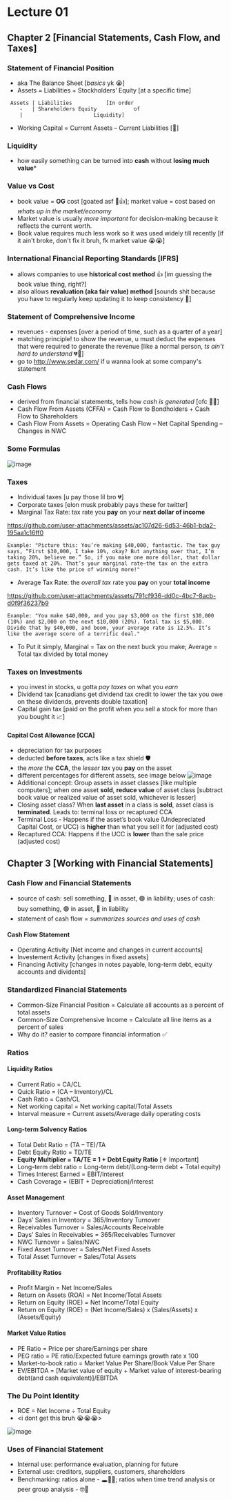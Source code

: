 # Lecture 01
 
## Chapter 2 [Financial Statements, Cash Flow, and Taxes]
 
### Statement of Financial Position
 - aka The Balance Sheet [*basics* yk 😭]
 - Assets = Liabilities + Stockholders’ Equity [at a specific time]

```
 Assets | Liabilities			[In order
    -   | Shareholders Equity		 	 of
 	|					    Liquidity]
```
 - Working Capital = Current Assets – Current Liabilities [🤧]
 
### Liquidity
 - how easily something can be turned into **cash** without **losing much value***
 
### Value vs Cost
 - book value = **OG** cost [goated asf 🫡👍]; market value = cost based on *whats up in the market/economy*
 - Market value is usually *more important* for decision-making because it reflects the current worth.
 - Book value requires much less work so it was used widely till recently [if it ain't broke, don't fix it bruh, fk market value 😭😭]
 
### International Financial Reporting Standards [IFRS]
 - allows companies to use **historical cost method** 👍 [im guessing the book value thing, right?]
 - also allows **revaluation (aka fair value) method** [sounds shit because you have to regularly keep updating it to keep consistency 🤡]
 
### Statement of Comprehensive Income
 - revenues - expenses [over a period of time, such as a quarter of a year]
 - matching principle! to show the revenue, u must deduct the expenses that were required to generate the revenue [like a normal person, *ts ain't hard to understand* 💔🥀]
 - go to http://www.sedar.com/ if u wanna look at some company's statement
 
### Cash Flows
 - derived from financial statements, tells how *cash is generated* [ofc 😮‍💨]
 - Cash Flow From Assets (CFFA) = Cash Flow to Bondholders + Cash Flow to Shareholders
 - Cash Flow From Assets = Operating Cash Flow – Net Capital Spending – Changes in NWC

### Some Formulas
![image](https://github.com/user-attachments/assets/76463a4f-0b8c-4172-ad7f-ff392e7b461a)

### Taxes
 - Individual taxes [u pay those lil bro 💔]
 - Corporate taxes [elon musk probably pays these for twitter]
 - Marginal Tax Rate: tax rate you **pay** on your **next dollar of income**

https://github.com/user-attachments/assets/ac107d26-6d53-46b1-bda2-195aa1c16ff0

```
Example: "Picture this: You’re making $40,000, fantastic. The tax guy says, “First $30,000, I take 10%, okay? But anything over that, I’m taking 20%, believe me.” So, if you make one more dollar, that dollar gets taxed at 20%. That’s your marginal rate—the tax on the extra cash. It’s like the price of winning more!"
```
 - Average Tax Rate: the *overall tax* rate you **pay** on your **total income**

https://github.com/user-attachments/assets/791cf936-dd0c-4bc7-8acb-d0f9f36237b9

```
Example: "You make $40,000, and you pay $3,000 on the first $30,000 (10%) and $2,000 on the next $10,000 (20%). Total tax is $5,000. Divide that by $40,000, and boom, your average rate is 12.5%. It’s like the average score of a terrific deal."
```
- To Put it simply, Marginal = Tax on the next buck you make; Average = Total tax divided by total money

### Taxes on Investments
 - you invest in stocks, u gotta *pay taxes* on what you *earn*
 - Dividend tax [canadians get dividend tax credit to lower the tax you owe on these dividends, prevents double taxation]
 - Capital gain tax [paid on the profit when you sell a stock for more than you bought it 📈]

#### Capital Cost Allowance [CCA]
 - depreciation for tax purposes
 - deducted **before taxes**, acts like a tax shield 🛡️
 - the *more* the **CCA**, the *lesser tax* you **pay** on the asset
 - different percentages for different assets, see image below
![image](https://github.com/user-attachments/assets/f8a0377f-0e5f-474c-96f6-2844af05206b)
- Additional concept: Group assets in asset classes [like multiple computers]; when one asset **sold**, **reduce value** of asset class [subtract book value or realized value of asset sold, whichever is lesser]
- Closing asset class? When **last asset** in a class is **sold**, asset class is **terminated**. Leads to: terminal loss or recaptured CCA
- Terminal Loss - Happens if the asset’s book value (Undepreciated Capital Cost, or UCC) is **higher** than what you sell it for (adjusted cost)
- Recaptured CCA: Happens if the UCC is **lower** than the sale price (adjusted cost)

## Chapter 3 [Working with Financial Statements]

### Cash Flow and Financial Statements
 - source of cash: sell something, 🔴 in asset, 🟢 in liability; uses of cash: buy something, 🟢 in asset, 🔴 in liability
 - statement of cash flow = *summarizes sources and uses of cash*

#### Cash Flow Statement
 - Operating Activity [Net income and changes in current accounts]
 - Investement Activity [changes in fixed assets]
 - Financing Activity [changes in notes payable, long-term debt, equity accounts and dividents]

### Standardized Financial Statements
 - Common-Size Financial Position = Calculate all accounts as a percent of total assets
 - Common-Size Comprehensive Income = Calculate all line items as a percent of sales
 - Why do it? easier to compare financial information ✅

### Ratios
#### Liquidity Ratios
- Current Ratio = CA/CL
- Quick Ratio = (CA – Inventory)/CL
- Cash Ratio = Cash/CL
- Net working capital = Net working capital/Total Assets
- Interval measure = Current assets/Average daily operating costs
#### Long-term Solvency Ratios
- Total Debt Ratio = (TA – TE)/TA
- Debt Equity Ratio = TD/TE
- **Equity Multiplier = TA/TE = 1 + Debt Equity Ratio** [⚜️ Important]
- Long-term debt ratio = Long-term debt/(Long-term debt + Total equity)
- Times Interest Earned = EBIT/Interest
- Cash Coverage = (EBIT + Depreciation)/Interest
#### Asset Management
- Inventory Turnover = Cost of Goods Sold/Inventory
- Days’ Sales in Inventory = 365/Inventory Turnover
- Receivables Turnover = Sales/Accounts Receivable
- Days’ Sales in Receivables = 365/Receivables Turnover
- NWC Turnover = Sales/NWC
- Fixed Asset Turnover = Sales/Net Fixed Assets
- Total Asset Turnover = Sales/Total Assets
#### Profitability Ratios
- Profit Margin = Net Income/Sales
- Return on Assets (ROA) = Net Income/Total Assets
- Return on Equity (ROE) = Net Income/Total Equity
- Return on Equity (ROE) = (Net Income/Sales) x (Sales/Assets) x (Assets/Equity)
#### Market Value Ratios
- PE Ratio = Price per share/Earnings per share
- PEG ratio = PE ratio/Expected future earnings growth rate x 100
- Market-to-book ratio = Market Value Per Share/Book Value Per Share
- EV/EBITDA = [Market value of equity + Market value of interest-bearing debt(and cash equivalent)]/EBITDA

### The Du Point Identity
- ROE = Net Income ÷ Total Equity
- <i dont get this bruh 😭😭😭>

![image](https://github.com/user-attachments/assets/e05bf5b4-ec3b-460c-aac1-9da2c17cb39a)

### Uses of Financial Statement
- Internal use: performance evaluation, planning for future
- External use: creditors, suppliers, customers, shareholders
- Benchmarking: ratios alone - 🕳️🧑‍🦯; ratios when time trend analysis or peer group analysis - 🤓📝
